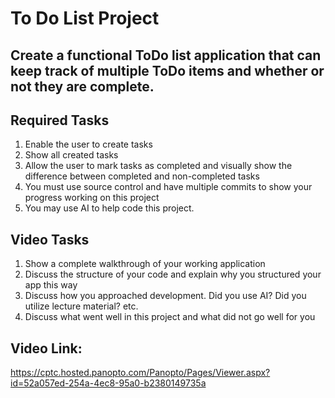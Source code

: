 # To Do List Project
##  Create a functional ToDo list application that can keep track of multiple ToDo items and whether or not they are complete.

## Required Tasks

1. Enable the user to create tasks
2. Show all created tasks
3. Allow the user to mark tasks as completed and visually show the difference between completed and non-completed tasks
4. You must use source control and have multiple commits to show your progress working on this project
5. You may use AI to help code this project.

## Video Tasks
1. Show a complete walkthrough of your working application 
2. Discuss the structure of your code and explain why you structured your app this way
3. Discuss how you approached development. Did you use AI? Did you utilize lecture material? etc.
4. Discuss what went well in this project and what did not go well for you

## Video Link:
https://cptc.hosted.panopto.com/Panopto/Pages/Viewer.aspx?id=52a057ed-254a-4ec8-95a0-b2380149735a
